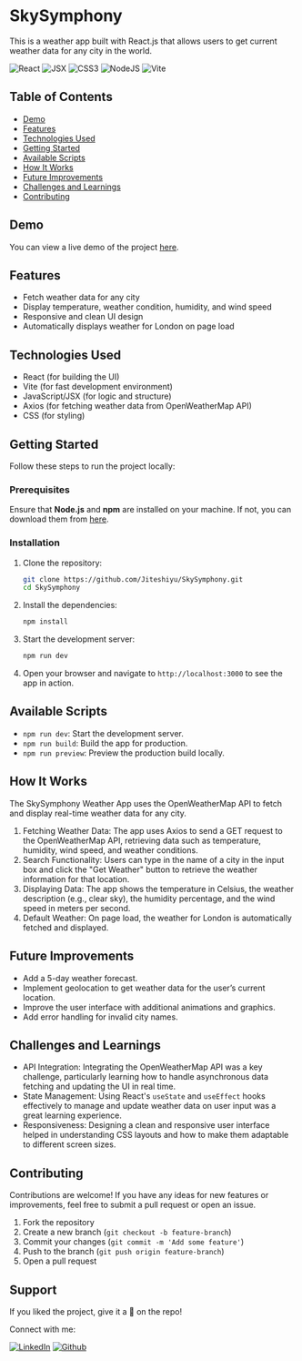 # SkySymphony

This is a weather app built with React.js that allows users to get current weather data for any city in the world.

![React](https://img.shields.io/badge/React-007ACC?style=for-the-badge&logo=react&logoColor=white)
![JSX](https://img.shields.io/badge/JSX-React%20Component-informational?style=for-the-badge&logo=react)
![CSS3](https://img.shields.io/badge/css3-%231572B6.svg?style=for-the-badge&logo=css3&logoColor=white)
![NodeJS](https://img.shields.io/badge/node.js-6DA55F?style=for-the-badge&logo=node.js&logoColor=white)
![Vite](https://img.shields.io/badge/vite-%23646CFF.svg?style=for-the-badge&logo=vite&logoColor=white)

## Table of Contents

- [Demo](#demo)
- [Features](#features)
- [Technologies Used](#technologies-used)
- [Getting Started](#getting-started)
- [Available Scripts](#available-scripts)
- [How It Works](#how-it-works)
- [Future Improvements](#future-improvements)
- [Challenges and Learnings](#challenges-and-learnings)
- [Contributing](#contributing)

## Demo

You can view a live demo of the project [here](https://skysymphony.netlify.app/).

## Features

- Fetch weather data for any city
- Display temperature, weather condition, humidity, and wind speed
- Responsive and clean UI design
- Automatically displays weather for London on page load

## Technologies Used

- React (for building the UI)
- Vite (for fast development environment)
- JavaScript/JSX (for logic and structure)
- Axios (for fetching weather data from OpenWeatherMap API)
- CSS (for styling)

## Getting Started

Follow these steps to run the project locally:

### Prerequisites

Ensure that **Node.js** and **npm** are installed on your machine. If not, you can download them from [here](https://nodejs.org/).

### Installation

1. Clone the repository:

   ```bash
   git clone https://github.com/Jiteshiyu/SkySymphony.git
   cd SkySymphony
   ```

2. Install the dependencies:

   ```bash
   npm install
   ```

3. Start the development server:

   ```bash
   npm run dev
   ```

4. Open your browser and navigate to `http://localhost:3000` to see the app in action.

## Available Scripts

- `npm run dev`: Start the development server.
- `npm run build`: Build the app for production.
- `npm run preview`: Preview the production build locally.

## How It Works

The SkySymphony Weather App uses the OpenWeatherMap API to fetch and display real-time weather data for any city.

1. Fetching Weather Data: The app uses Axios to send a GET request to the OpenWeatherMap API, retrieving data such as temperature, humidity, wind speed, and weather conditions.
2. Search Functionality: Users can type in the name of a city in the input box and click the "Get Weather" button to retrieve the weather information for that location.
3. Displaying Data: The app shows the temperature in Celsius, the weather description (e.g., clear sky), the humidity percentage, and the wind speed in meters per second.
4. Default Weather: On page load, the weather for London is automatically fetched and displayed.

## Future Improvements

- Add a 5-day weather forecast.
- Implement geolocation to get weather data for the user’s current location.
- Improve the user interface with additional animations and graphics.
- Add error handling for invalid city names.

## Challenges and Learnings

- API Integration: Integrating the OpenWeatherMap API was a key challenge, particularly learning how to handle asynchronous data fetching and updating the UI in real time.
- State Management: Using React's `useState` and `useEffect` hooks effectively to manage and update weather data on user input was a great learning experience.
- Responsiveness: Designing a clean and responsive user interface helped in understanding CSS layouts and how to make them adaptable to different screen sizes.

## Contributing

Contributions are welcome! If you have any ideas for new features or improvements, feel free to submit a pull request or open an issue.

1. Fork the repository
2. Create a new branch (`git checkout -b feature-branch`)
3. Commit your changes (`git commit -m 'Add some feature'`)
4. Push to the branch (`git push origin feature-branch`)
5. Open a pull request

## Support
If you liked the project, give it a 🌟 on the repo!

Connect with me:

[![LinkedIn](https://img.shields.io/static/v1.svg?label=connect&message=@JiteshKumar&color=success&logo=linkedin&style=for-the-badge&logoColor=white&colorA=blue)](https://www.linkedin.com/in/jitesh-kumar-93742a322/)
[![Github](https://img.shields.io/static/v1.svg?label=follow&message=@Jiteshiyu&color=grey&logo=github&style=for-the-badge&logoColor=white&colorA=black)](https://www.github.com/Jiteshiyu/)

